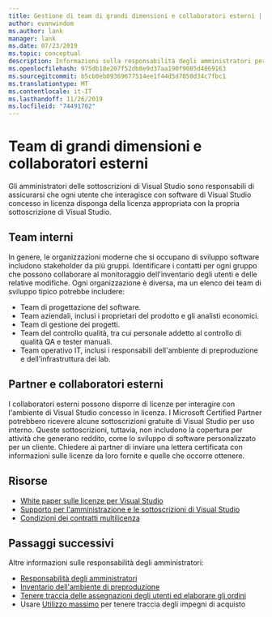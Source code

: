 ```yaml
---
title: Gestione di team di grandi dimensioni e collaboratori esterni | Visual Studio Marketplace
author: evanwindom
ms.author: lank
manager: lank
ms.date: 07/23/2019
ms.topic: conceptual
description: Informazioni sulla responsabilità degli amministratori per gestire le sottoscrizioni per i team di grandi dimensioni e per i collaboratori esterni.
ms.openlocfilehash: 975db18e207f52db8e9d37aa190f9085d4069163
ms.sourcegitcommit: b5cb0eb09369677514ee1f44d5d7050d34c7fbc1
ms.translationtype: MT
ms.contentlocale: it-IT
ms.lasthandoff: 11/26/2019
ms.locfileid: "74491702"
---
```

# <a name="large-teams-and-external-contractors"></a>Team di grandi dimensioni e collaboratori esterni
Gli amministratori delle sottoscrizioni di Visual Studio sono responsabili di assicurarsi che ogni utente che interagisce con software di Visual Studio concesso in licenza disponga della licenza appropriata con la propria sottoscrizione di Visual Studio.

## <a name="internal-teams"></a>Team interni
In genere, le organizzazioni moderne che si occupano di sviluppo software includono stakeholder da più gruppi. Identificare i contatti per ogni gruppo che possono collaborare al monitoraggio dell'inventario degli utenti e delle relative modifiche.
Ogni organizzazione è diversa, ma un elenco dei team di sviluppo tipico potrebbe includere:
- Team di progettazione del software.
- Team aziendali, inclusi i proprietari del prodotto e gli analisti economici.
- Team di gestione dei progetti.
- Team del controllo qualità, tra cui personale addetto al controllo di qualità QA e tester manuali.
- Team operativo IT, inclusi i responsabili dell'ambiente di preproduzione e dell'infrastruttura dei lab.

## <a name="external-contractors-and-partners"></a>Partner e collaboratori esterni
I collaboratori esterni possono disporre di licenze per interagire con l'ambiente di Visual Studio concesso in licenza. I Microsoft Certified Partner potrebbero ricevere alcune sottoscrizioni gratuite di Visual Studio per uso interno. Queste sottoscrizioni, tuttavia, non includono la copertura per attività che generano reddito, come lo sviluppo di software personalizzato per un cliente. Chiedere ai partner di inviare una lettera certificata con informazioni sulle licenze da loro fornite e quelle che occorre ottenere.

## <a name="resources"></a>Risorse
- [White paper sulle licenze per Visual Studio](https://aka.ms/vslicensing)
- [Supporto per l'amministrazione e le sottoscrizioni di Visual Studio](https://visualstudio.microsoft.com/support/support-overview-vs)
- [Condizioni dei contratti multilicenza](https://www.microsoft.com/licensing/product-licensing/products.aspx)

## <a name="next-steps"></a>Passaggi successivi
Altre informazioni sulle responsabilità degli amministratori:
- [Responsabilità degli amministratori](admin-responsibilities.md)
- [Inventario dell'ambiente di preproduzione](admin-inventory.md)
- [Tenere traccia delle assegnazioni degli utenti ed elaborare gli ordini](assignments-orders.md)
- Usare [Utilizzo massimo](maximum-usage.md) per tenere traccia degli impegni di acquisto
